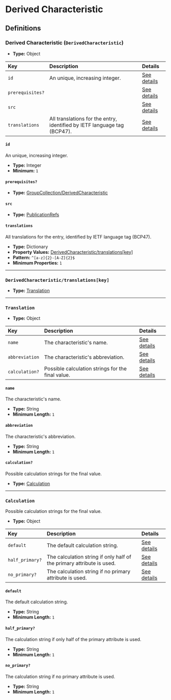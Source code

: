 # Derived Characteristic

## Definitions

### <a name="DerivedCharacteristic"></a> Derived Characteristic (`DerivedCharacteristic`)

- **Type:** Object

Key | Description | Details
:-- | :-- | :--
`id` | An unique, increasing integer. | <a href="#DerivedCharacteristic/id">See details</a>
`prerequisites?` |  | <a href="#DerivedCharacteristic/prerequisites">See details</a>
`src` |  | <a href="#DerivedCharacteristic/src">See details</a>
`translations` | All translations for the entry, identified by IETF language tag (BCP47). | <a href="#DerivedCharacteristic/translations">See details</a>

#### <a name="DerivedCharacteristic/id"></a> `id`

An unique, increasing integer.

- **Type:** Integer
- **Minimum:** `1`

#### <a name="DerivedCharacteristic/prerequisites"></a> `prerequisites?`

- **Type:** <a href="#GroupCollection/DerivedCharacteristic">GroupCollection/DerivedCharacteristic</a>

#### <a name="DerivedCharacteristic/src"></a> `src`

- **Type:** <a href="./_PublicationRef.md#PublicationRefs">PublicationRefs</a>

#### <a name="DerivedCharacteristic/translations"></a> `translations`

All translations for the entry, identified by IETF language tag (BCP47).

- **Type:** Dictionary
- **Property Values:** <a href="#DerivedCharacteristic/translations[key]">DerivedCharacteristic/translations[key]</a>
- **Pattern:** `^[a-z]{2}-[A-Z]{2}$`
- **Minimum Properties:** `1`

---

### <a name="DerivedCharacteristic/translations[key]"></a> `DerivedCharacteristic/translations[key]`

- **Type:** <a href="#Translation">Translation</a>

---

### <a name="Translation"></a> `Translation`

- **Type:** Object

Key | Description | Details
:-- | :-- | :--
`name` | The characteristic's name. | <a href="#Translation/name">See details</a>
`abbreviation` | The characteristic's abbreviation. | <a href="#Translation/abbreviation">See details</a>
`calculation?` | Possible calculation strings for the final value. | <a href="#Translation/calculation">See details</a>

#### <a name="Translation/name"></a> `name`

The characteristic's name.

- **Type:** String
- **Minimum Length:** `1`

#### <a name="Translation/abbreviation"></a> `abbreviation`

The characteristic's abbreviation.

- **Type:** String
- **Minimum Length:** `1`

#### <a name="Translation/calculation"></a> `calculation?`

Possible calculation strings for the final value.

- **Type:** <a href="#Calculation">Calculation</a>

---

### <a name="Calculation"></a> `Calculation`

Possible calculation strings for the final value.

- **Type:** Object

Key | Description | Details
:-- | :-- | :--
`default` | The default calculation string. | <a href="#Calculation/default">See details</a>
`half_primary?` | The calculation string if only half of the primary attribute is used. | <a href="#Calculation/half_primary">See details</a>
`no_primary?` | The calculation string if no primary attribute is used. | <a href="#Calculation/no_primary">See details</a>

#### <a name="Calculation/default"></a> `default`

The default calculation string.

- **Type:** String
- **Minimum Length:** `1`

#### <a name="Calculation/half_primary"></a> `half_primary?`

The calculation string if only half of the primary attribute is used.

- **Type:** String
- **Minimum Length:** `1`

#### <a name="Calculation/no_primary"></a> `no_primary?`

The calculation string if no primary attribute is used.

- **Type:** String
- **Minimum Length:** `1`
